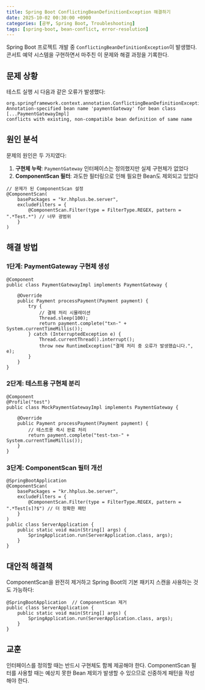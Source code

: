 ```yaml
---
title: Spring Boot ConflictingBeanDefinitionException 해결하기
date: 2025-10-02 00:30:00 +0900
categories: [공부, Spring Boot, Troubleshooting]
tags: [spring-boot, bean-conflict, error-resolution]
---
```


Spring Boot 프로젝트 개발 중 `ConflictingBeanDefinitionException`이 발생했다. 콘서트 예약 시스템을 구현하면서 마주친 이 문제와 해결 과정을 기록한다.

## 문제 상황

테스트 실행 시 다음과 같은 오류가 발생했다:

```
org.springframework.context.annotation.ConflictingBeanDefinitionException: 
Annotation-specified bean name 'paymentGateway' for bean class [...PaymentGatewayImpl] 
conflicts with existing, non-compatible bean definition of same name
```

## 원인 분석

문제의 원인은 두 가지였다:

1. **구현체 누락**: `PaymentGateway` 인터페이스는 정의했지만 실제 구현체가 없었다
2. **ComponentScan 필터**: 과도한 필터링으로 인해 필요한 Bean도 제외되고 있었다

```
// 문제가 된 ComponentScan 설정
@ComponentScan(
    basePackages = "kr.hhplus.be.server",
    excludeFilters = {
        @ComponentScan.Filter(type = FilterType.REGEX, pattern = ".*Test.*") // 너무 광범위
    }
)
```

## 해결 방법

### 1단계: PaymentGateway 구현체 생성

```
@Component
public class PaymentGatewayImpl implements PaymentGateway {
    
    @Override
    public Payment processPayment(Payment payment) {
        try {
            // 결제 처리 시뮬레이션
            Thread.sleep(100);
            return payment.complete("txn-" + System.currentTimeMillis());
        } catch (InterruptedException e) {
            Thread.currentThread().interrupt();
            throw new RuntimeException("결제 처리 중 오류가 발생했습니다.", e);
        }
    }
}
```

### 2단계: 테스트용 구현체 분리

```
@Component
@Profile("test")
public class MockPaymentGatewayImpl implements PaymentGateway {
    
    @Override
    public Payment processPayment(Payment payment) {
        // 테스트용 즉시 완료 처리
        return payment.complete("test-txn-" + System.currentTimeMillis());
    }
}
```

### 3단계: ComponentScan 필터 개선

```
@SpringBootApplication
@ComponentScan(
    basePackages = "kr.hhplus.be.server",
    excludeFilters = {
        @ComponentScan.Filter(type = FilterType.REGEX, pattern = ".*Test[s]?$") // 더 정확한 패턴
    }
)
public class ServerApplication {
    public static void main(String[] args) {
        SpringApplication.run(ServerApplication.class, args);
    }
}
```

## 대안적 해결책

ComponentScan을 완전히 제거하고 Spring Boot의 기본 패키지 스캔을 사용하는 것도 가능하다:

```
@SpringBootApplication  // ComponentScan 제거
public class ServerApplication {
    public static void main(String[] args) {
        SpringApplication.run(ServerApplication.class, args);
    }
}
```

## 교훈

인터페이스를 정의할 때는 반드시 구현체도 함께 제공해야 한다. ComponentScan 필터를 사용할 때는 예상치 못한 Bean 제외가 발생할 수 있으므로 신중하게 패턴을 작성해야 한다.